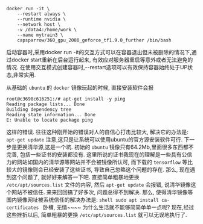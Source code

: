 ```shell
docker run -it \
    --restart always \
    --runtime nvidia \
    --network host \
    -v /data4:/home/work \
    --name mytrain3 \
    capsparrow/360_gpu_2080_geforce_tf1.9.0_further /bin/bash
```

启动容器时,采用docker run -it的交互方式可以在容器退出但未被删除的情况下,通过docker start重新在后台运行起来, 有效应对服务器重启等意外或者无法避免的情况. 在使用交互模式创建容器时,--restart选项可以有效保持容器始终处于UP状态,非常实用.

从基础的 `ubuntu` 的 `docker` 镜像玩起的时候, 直接安装软件会报
```shell
root@c3698c616251:/# apt-get install -y ping
Reading package lists... Done
Building dependency tree       
Reading state information... Done
E: Unable to locate package ping
```
这样的错误.
往往这种刚开始的错误对人的自信心打击比较大, 解决它的办法是: `apt-get update`
注意,这只是让系统可以使用ubuntu的官方源安装软件可行. 下一步是更换清华源,这是一个坑.
初始的 `Ubuntu` 镜像只有64.2Mb,里面很多东西都不完善, 包括一些证书的安装都没有. 这里所说的证书我现在的理解是一些具有公信力的网站如国内的清华源等网站并不会被镜像所认可, 而下载的 `tensorflow` 等比较大的镜像则会已经安装了这些证书, 导致自己忽略这个问题的存在. 那么, 现在遇到这个问题了, 就好好来解答一下吧.
直接简单粗暴地更换 `/etc/apt/sources.list` 文件的内容, 然后 `apt-get update` 会报错, 说清华镜像这个网站不被信任. 来来回回搞了好多次, 问题总得不到解决. 那么, 使得清华镜像等国内镜像网址被系统信任的解决办法是: 
    ```shell
    sudo apt install ca-certificates
    ```
卧槽, 无情~~~~
为什么生活就不能够简简单单一点呢?
现在,经过这些挫折以后, 简单粗暴的更换 `/etc/apt/sources.list` 就可以无误地执行了.









